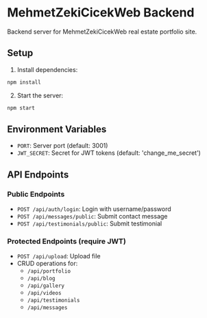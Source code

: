 # MehmetZekiCicekWeb Backend

Backend server for MehmetZekiCicekWeb real estate portfolio site.

## Setup

1. Install dependencies:
```bash
npm install
```

2. Start the server:
```bash
npm start
```

## Environment Variables

- `PORT`: Server port (default: 3001)
- `JWT_SECRET`: Secret for JWT tokens (default: 'change_me_secret')

## API Endpoints

### Public Endpoints
- `POST /api/auth/login`: Login with username/password
- `POST /api/messages/public`: Submit contact message
- `POST /api/testimonials/public`: Submit testimonial

### Protected Endpoints (require JWT)
- `POST /api/upload`: Upload file
- CRUD operations for:
  - `/api/portfolio`
  - `/api/blog`
  - `/api/gallery`
  - `/api/videos`
  - `/api/testimonials`
  - `/api/messages`